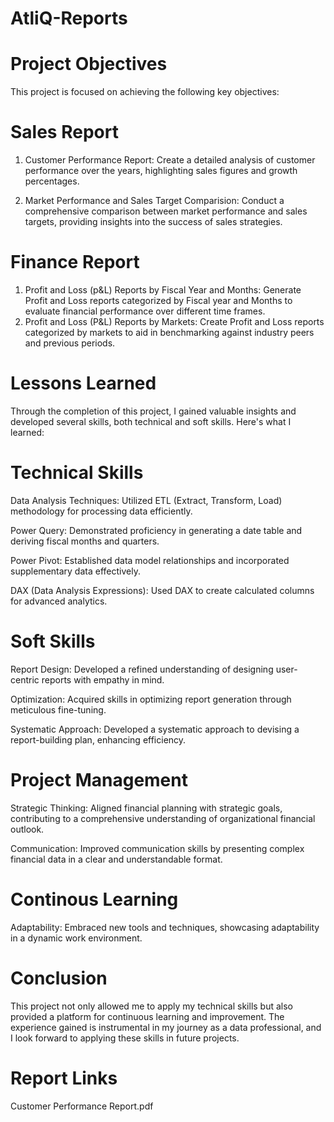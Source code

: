 # AtliQ-Reports
# Project Objectives
This project is focused on achieving the following key objectives:

# Sales Report
  1. Customer Performance Report:
       Create a detailed analysis of customer performance over the years, highlighting sales figures and growth percentages.

  2. Market Performance and Sales Target Comparision:
       Conduct a comprehensive comparison between market performance and sales targets, providing insights into the success of sales strategies.
# Finance Report
  1. Profit and Loss (p&L) Reports by Fiscal Year and Months:
     Generate Profit and Loss reports categorized by Fiscal year and Months to evaluate financial performance over different 
     time frames.
  2. Profit and Loss (P&L) Reports by Markets:
     Create Profit and Loss reports categorized by markets to aid in benchmarking against industry peers and previous periods.
# Lessons Learned
Through the completion of this project, I gained valuable insights and developed several skills, both technical and soft skills. Here's what I learned:
# Technical Skills
Data Analysis Techniques: Utilized ETL (Extract, Transform, Load) methodology for processing data efficiently.

Power Query: Demonstrated proficiency in generating a date table and deriving fiscal months and quarters.

Power Pivot: Established data model relationships and incorporated supplementary data effectively.

DAX (Data Analysis Expressions): Used DAX to create calculated columns for advanced analytics.
# Soft Skills
Report Design: Developed a refined understanding of designing user-centric reports with empathy in mind.

Optimization: Acquired skills in optimizing report generation through meticulous fine-tuning.

Systematic Approach: Developed a systematic approach to devising a report-building plan, enhancing efficiency.
# Project Management
Strategic Thinking: Aligned financial planning with strategic goals, contributing to a comprehensive understanding of organizational financial outlook.

Communication: Improved communication skills by presenting complex financial data in a clear and understandable format.
# Continous Learning
Adaptability: Embraced new tools and techniques, showcasing adaptability in a dynamic work environment.
# Conclusion
This project not only allowed me to apply my technical skills but also provided a platform for continuous learning and improvement. The experience gained is instrumental in my journey as a data professional, and I look forward to applying these skills in future projects.
# Report Links
Customer Performance Report.pdf


